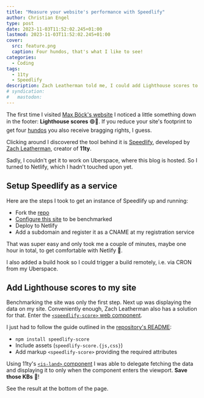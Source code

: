 ```yaml
---
title: "Measure your website's performance with Speedlify"
author: Christian Engel
type: post
date: 2023-11-03T11:52:02.245+01:00
lastmod: 2023-11-03T11:52:02.245+01:00
cover:
  src: feature.png
  caption: Four hundos, that's what I like to see!
categories:
  - Coding
tags:
  - 11ty
  - Speedlify
description: Zach Leatherman told me, I could add Lighthouse scores to my site's footer. And so I did.
# syndication:
#   mastodon:
---
```


The first time I visited [Max Böck's website](https://mxb.dev/) I noticed a little something down in the footer: **Lighthouse scores** 🟢💯. If you reduce your site's footprint to get four [hundos](https://www.urbandictionary.com/define.php?term=hundo) you also receive bragging rights, I guess.

Clicking around I discovered the tool behind it is [Speedlify](https://www.zachleat.com/web/speedlify/), developed by [Zach Leatherman](https://www.zachleat.com/), creator of **11ty**.

Sadly, I couldn't get it to work on Uberspace, where this blog is hosted. So I turned to Netlify, which I hadn't touched upon yet.

## Setup Speedlify as a service

Here are the steps I took to get an instance of Speedlify up and running:

- Fork the [repo](https://github.com/zachleat/speedlify/)
- [Configure this site](https://github.com/chringel21/speedlify/commit/fe6064f0ac35a80c326c9ffb06eb24891762039f) to be benchmarked
- Deploy to Netlify
- Add a subdomain and register it as a CNAME at my registration service

That was super easy and only took me a couple of minutes, maybe one hour in total, to get comfortable with Netlify 🤯.

I also added a build hook so I could trigger a build remotely, i.e. via CRON from my Uberspace.

## Add Lighthouse scores to my site

Benchmarking the site was only the first step. Next up was displaying the data on my site. Conveniently enough, Zach Leatherman also has a solution for that. Enter the [`<speedlify-score>` web component](https://www.zachleat.com/web/lighthouse-in-footer/).

I just had to follow the guide outlined in the [repository's README](https://github.com/zachleat/speedlify-score/):

- `npm install speedlify-score`
- Include assets (`speedlify-score.{js,css}`)
- Add markup `<speedlify-score>` providing the required attributes

Using 11ty's [`<is-land>` component](https://www.11ty.dev/docs/plugins/partial-hydration/) I was able to delegate fetching the data and displaying it to only when the component enters the viewport. **Save those KBs** 💾!

See the result at the bottom of the page.
